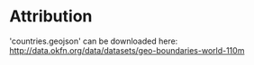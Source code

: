 # Attribution

'countries.geojson' can be downloaded here: http://data.okfn.org/data/datasets/geo-boundaries-world-110m
